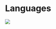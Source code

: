 # Languages
<p>
    <img src="https://img.shields.io/badge/JavaScript-323330?style=for-the-badge&logo=javascript&logoColor=F7DF1E" />
</p>
